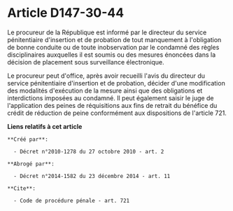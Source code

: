 # Article D147-30-44

Le procureur de la République est informé par le directeur du service pénitentiaire d'insertion et de probation de tout
manquement à l'obligation de bonne conduite ou de toute inobservation par le condamné des règles disciplinaires auxquelles il
est soumis ou des mesures énoncées dans la décision de placement sous surveillance électronique. 

Le procureur peut d'office, après avoir recueilli l'avis du directeur du service pénitentiaire d'insertion et de probation,
décider d'une modification des modalités d'exécution de la mesure ainsi que des obligations et interdictions imposées au
condamné. Il peut également saisir le juge de l'application des peines de réquisitions aux fins de retrait du bénéfice du
crédit de réduction de peine conformément aux dispositions de l'article 721.

**Liens relatifs à cet article**

	**Créé par**:

	  - Décret n°2010-1278 du 27 octobre 2010 - art. 2

	**Abrogé par**:

	  - Décret n°2014-1582 du 23 décembre 2014 - art. 11

	**Cite**:

	  - Code de procédure pénale - art. 721
